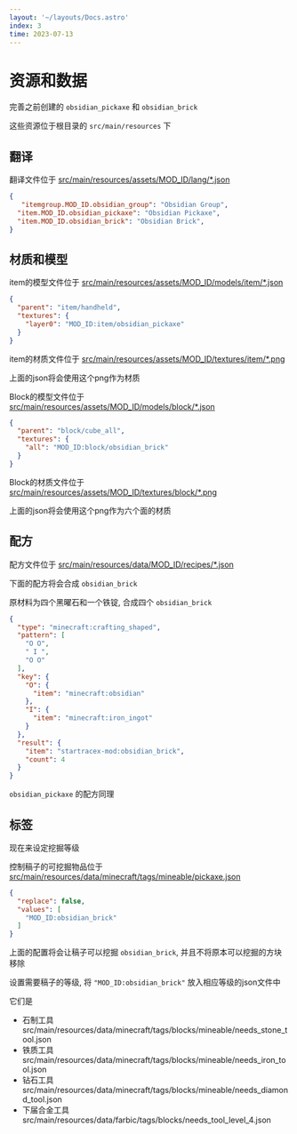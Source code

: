 ```yaml
---
layout: '~/layouts/Docs.astro'
index: 3
time: 2023-07-13
---
```


# 资源和数据

完善之前创建的 `obsidian_pickaxe` 和 `obsidian_brick`

这些资源位于根目录的 `src/main/resources` 下

## 翻译

翻译文件位于 [src/main/resources/assets/MOD_ID/lang/*.json](/mc/resources/assets/startracex-mod/lang/zh_cn.json)

```json
{
   "itemgroup.MOD_ID.obsidian_group": "Obsidian Group",
  "item.MOD_ID.obsidian_pickaxe": "Obsidian Pickaxe",
  "item.MOD_ID.obsidian_brick": "Obsidian Brick",
}
```

## 材质和模型

item的模型文件位于 [src/main/resources/assets/MOD_ID/models/item/*.json](/mc/resources/assets/startracex-mod/models/item/obsidian_pickaxe.json)

```json
{
  "parent": "item/handheld",
  "textures": {
    "layer0": "MOD_ID:item/obsidian_pickaxe"
  }
}
```

item的材质文件位于 [src/main/resources/assets/MOD_ID/textures/item/*.png](/mc/resources/assets/startracex-mod/textures/item/obsidian_pickaxe.png)

上面的json将会使用这个png作为材质

Block的模型文件位于 [src/main/resources/assets/MOD_ID/models/block/*.json](/mc/resources/assets/startracex-mod/models/block/obsidian_brick.json)

```json
{
  "parent": "block/cube_all",
  "textures": {
    "all": "MOD_ID:block/obsidian_brick"
  }
}
```

Block的材质文件位于 [src/main/resources/assets/MOD_ID/textures/block/*.png](/mc/resources/assets/startracex-mod/textures/block/obsidian_brick.png)

上面的json将会使用这个png作为六个面的材质

## 配方

配方文件位于 [src/main/resources/data/MOD_ID/recipes/*.json](/mc/resources/data/startracex-mod/recipes/obsidian_brick.json)

下面的配方将会合成 `obsidian_brick`

原材料为四个黑曜石和一个铁锭, 合成四个 `obsidian_brick`

```json
{
  "type": "minecraft:crafting_shaped",
  "pattern": [
    "O O",
    " I ",
    "O O"
  ],
  "key": {
    "O": {
      "item": "minecraft:obsidian"
    },
    "I": {
      "item": "minecraft:iron_ingot"
    }
  },
  "result": {
    "item": "startracex-mod:obsidian_brick",
    "count": 4
  }
}
```
`obsidian_pickaxe` 的配方同理

## 标签

现在来设定挖掘等级

控制稿子的可挖掘物品位于 [src/main/resources/data/minecraft/tags/mineable/pickaxe.json](/mc/resources/data/minecraft/tags/blocks/mineable/pickaxe.json)

```json
{
  "replace": false,
  "values": [
    "MOD_ID:obsidian_brick"
  ]
}
```

上面的配置将会让稿子可以挖掘 `obsidian_brick`, 并且不将原本可以挖掘的方块移除

设置需要稿子的等级, 将 `"MOD_ID:obsidian_brick"` 放入相应等级的json文件中

它们是

* 石制工具 src/main/resources/data/minecraft/tags/blocks/mineable/needs_stone_tool.json
* 铁质工具 src/main/resources/data/minecraft/tags/blocks/mineable/needs_iron_tool.json
* 钻石工具 src/main/resources/data/minecraft/tags/blocks/mineable/needs_diamond_tool.json
* 下届合金工具 src/main/resources/data/farbic/tags/blocks/needs_tool_level_4.json
